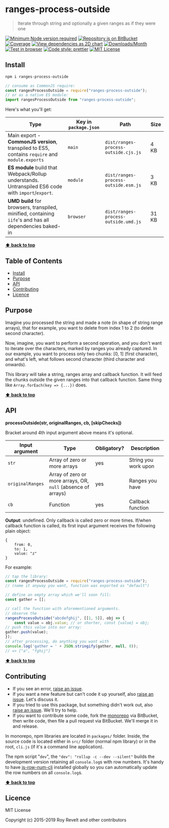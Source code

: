 # ranges-process-outside

> Iterate through string and optionally a given ranges as if they were one

[![Minimum Node version required][node-img]][node-url]
[![Repository is on BitBucket][bitbucket-img]][bitbucket-url]
[![Coverage][cov-img]][cov-url]
[![View dependencies as 2D chart][deps2d-img]][deps2d-url]
[![Downloads/Month][downloads-img]][downloads-url]
[![Test in browser][runkit-img]][runkit-url]
[![Code style: prettier][prettier-img]][prettier-url]
[![MIT License][license-img]][license-url]

## Install

```bash
npm i ranges-process-outside
```

```js
// consume as CommonJS require:
const rangesProcessOutside = require("ranges-process-outside");
// or as a native ES module:
import rangesProcessOutside from "ranges-process-outside";
```

Here's what you'll get:

Type            | Key in `package.json` | Path  | Size
----------------|-----------------------|-------|--------
Main export - **CommonJS version**, transpiled to ES5, contains `require` and `module.exports` | `main`                | `dist/ranges-process-outside.cjs.js` | 4 KB
**ES module** build that Webpack/Rollup understands. Untranspiled ES6 code with `import`/`export`. | `module`              | `dist/ranges-process-outside.esm.js` | 3 KB
**UMD build** for browsers, transpiled, minified, containing `iife`'s and has all dependencies baked-in | `browser`            | `dist/ranges-process-outside.umd.js` | 31 KB

**[⬆  back to top](#markdown-header-ranges-process-outside)**

## Table of Contents

- [Install](#markdown-header-install)
- [Purpose](#markdown-header-purpose)
- [API](#markdown-header-api)
- [Contributing](#markdown-header-contributing)
- [Licence](#markdown-header-licence)

## Purpose

Imagine you processed the string and made a note (in shape of string range arrays), that for example, you want to delete from index 1 to 2 (to delete second character).

Now, imagine, you want to perform a second operation, and you don't want to iterate over the characters, marked by ranges you already captured. In our example, you want to process only two chunks: [0, 1] (first character), and what's left, what follows second character (third character and onwards).

This library will take a string, ranges array and callback function. It will feed the chunks outside the given ranges into that callback function. Same thing like `Array.forEach(key => {...})` does.

**[⬆  back to top](#markdown-header-ranges-process-outside)**

## API

**processOutside(str, originalRanges, cb, [skipChecks])**

Bracket around 4th input argument above means it's optional.

| Input argument | Type                         | Obligatory? | Description                                                                                                                                                                                                                     |
| -------------- | ---------------------------- | ----------- | ------------------------------------------------------------------------------------------------------------------------------------------------------------------------------------------------------------------------------- |
| `str`  | Array of zero or more arrays | yes         | String you work upon |
| `originalRanges`       | Array of zero or more arrays, OR, `null` (absence of arrays)               | yes         | Ranges you have |
| `cb`         | Function                 | yes          | Callback function |

**Output**: undefined. Only callback is called zero or more times. If/when callback function is called, its first input argument receives the following plain object:

```
{
	from: 0,
	to: 1,
	value: "z"
}
```

For example:

```js
// tap the library:
const rangesProcessOutside = require("ranges-process-outside");
// (name it anyway you want, function was exported as "default")

// define an empty array which we'll soon fill:
const gather = [];

// call the function with aforementioned arguments.
// observe the 
rangesProcessOutside("abcdefghij", [[1, 5]], obj => {
	const value = obj.value; // or shorter, const {value} = obj;
// push this value into our array:
gather.push(value);
});
// after processing, do anything you want with 
console.log('gather = ' + JSON.stringify(gather, null, 0));
// => ["a", "fghij"]
```

**[⬆  back to top](#markdown-header-ranges-process-outside)**

## Contributing

* If you see an error, [raise an issue](https://bitbucket.org/codsen/codsen/issues/new?title=ranges-process-outside%20package%20-%20put%20title%20here).
* If you want a new feature but can't code it up yourself, also [raise an issue](https://bitbucket.org/codsen/codsen/issues/new?title=ranges-process-outside%20package%20-%20put%20title%20here). Let's discuss it.
* If you tried to use this package, but something didn't work out, also [raise an issue](https://bitbucket.org/codsen/codsen/issues/new?title=ranges-process-outside%20package%20-%20put%20title%20here). We'll try to help.
* If you want to contribute some code, fork the [monorepo](https://bitbucket.org/codsen/codsen/src/) via BitBucket, then write code, then file a pull request via BitBucket. We'll merge it in and release.

In monorepo, npm libraries are located in `packages/` folder. Inside, the source code is located either in `src/` folder (normal npm library) or in the root, `cli.js` (if it's a command line application).

The npm script "`dev`", the `"dev": "rollup -c --dev --silent"` builds the development version retaining all `console.log`s with row numbers. It's handy to have [js-row-num-cli](https://www.npmjs.com/package/js-row-num-cli) installed globally so you can automatically update the row numbers on all `console.log`s.

**[⬆  back to top](#markdown-header-ranges-process-outside)**

## Licence

MIT License

Copyright (c) 2015-2019 Roy Revelt and other contributors



[node-img]: https://img.shields.io/node/v/ranges-process-outside.svg?style=flat-square&label=works%20on%20node
[node-url]: https://www.npmjs.com/package/ranges-process-outside

[bitbucket-img]: https://img.shields.io/badge/repo-on%20BitBucket-brightgreen.svg?style=flat-square
[bitbucket-url]: https://bitbucket.org/codsen/codsen/src/master/packages/ranges-process-outside

[cov-img]: https://img.shields.io/badge/coverage-100%25-brightgreen.svg?style=flat-square
[cov-url]: https://bitbucket.org/codsen/codsen/src/master/packages/ranges-process-outside

[deps2d-img]: https://img.shields.io/badge/deps%20in%202D-see_here-08f0fd.svg?style=flat-square
[deps2d-url]: http://npm.anvaka.com/#/view/2d/ranges-process-outside

[downloads-img]: https://img.shields.io/npm/dm/ranges-process-outside.svg?style=flat-square
[downloads-url]: https://npmcharts.com/compare/ranges-process-outside

[runkit-img]: https://img.shields.io/badge/runkit-test_in_browser-a853ff.svg?style=flat-square
[runkit-url]: https://npm.runkit.com/ranges-process-outside

[prettier-img]: https://img.shields.io/badge/code_style-prettier-ff69b4.svg?style=flat-square
[prettier-url]: https://prettier.io

[license-img]: https://img.shields.io/badge/licence-MIT-51c838.svg?style=flat-square
[license-url]: https://bitbucket.org/codsen/codsen/src/master/LICENSE
